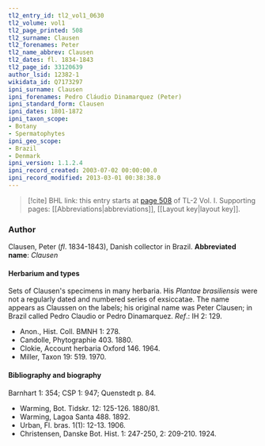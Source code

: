 ```yaml
---
tl2_entry_id: tl2_vol1_0630
tl2_volume: vol1
tl2_page_printed: 508
tl2_surname: Clausen
tl2_forenames: Peter
tl2_name_abbrev: Clausen
tl2_dates: fl. 1834-1843
tl2_page_id: 33120639
author_lsid: 12382-1
wikidata_id: Q7173297
ipni_surname: Clausen
ipni_forenames: Pedro Cláudio Dinamarquez (Peter)
ipni_standard_form: Clausen
ipni_dates: 1801-1872
ipni_taxon_scope: 
- Botany
- Spermatophytes
ipni_geo_scope: 
- Brazil
- Denmark
ipni_version: 1.1.2.4
ipni_record_created: 2003-07-02 00:00:00.0
ipni_record_modified: 2013-03-01 00:38:38.0
---
```



> [!cite] BHL link: this entry starts at [page 508](https://www.biodiversitylibrary.org/page/33120639) of TL-2 Vol. I.
> Supporting pages: [[Abbreviations|abbreviations]], [[Layout key|layout key]].

### Author

Clausen, Peter (*fl*. 1834-1843), Danish collector in Brazil. 
**Abbreviated name**: *Clausen*

#### Herbarium and types

Sets of Clausen's specimens in many herbaria. His *Plantae brasiliensis* were not a regularly dated and numbered series of exsiccatae. The name appears as Claussen on the labels; his original name was Peter Clausen; in Brazil called Pedro Claudio or Pedro Dinamarquez.
*Ref*.: IH 2: 129.
- Anon., Hist. Coll. BMNH 1: 278.
- Candolle, Phytographie 403. 1880.
- Clokie, Account herbaria Oxford 146. 1964.
- Miller, Taxon 19: 519. 1970.

#### Bibliography and biography

Barnhart 1: 354; CSP 1: 947; Quenstedt p. 84.
- Warming, Bot. Tidskr. 12: 125-126. 1880/81.
- Warming, Lagoa Santa 488. 1892.
- Urban, Fl. bras. 1(1): 12-13. 1906.
- Christensen, Danske Bot. Hist. 1: 247-250, 2: 209-210. 1924.

